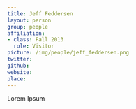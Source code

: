```yaml
---
title: Jeff Feddersen
layout: person
group: people
affiliation:
- class: Fall 2013
  role: Visitor
picture: /img/people/jeff_feddersen.png
twitter:
github:
website:
place:
---
```

Lorem Ipsum